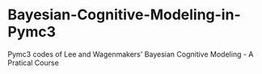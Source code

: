# Bayesian-Cognitive-Modeling-in-Pymc3
Pymc3 codes of Lee and Wagenmakers' Bayesian Cognitive Modeling - A Pratical Course
